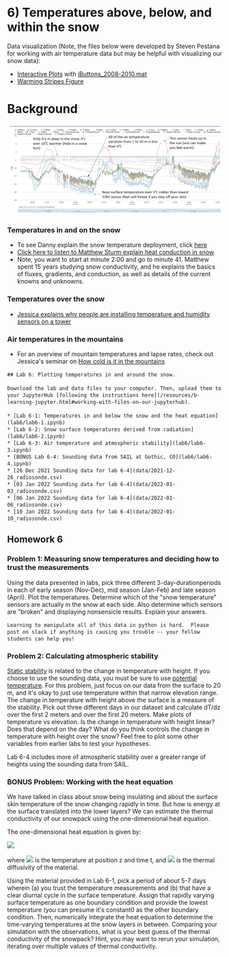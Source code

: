 # 6) Temperatures above, below, and within the snow

Data visualization (Note, the files below were developed by Steven Pestana for working with air temperature data but may be helpful with visualizing our snow data):
- [Interactive Plots](lab5/interactive-plots.ipynb) with [iButtons_2008-2010.mat](data/iButtons_2008-2010.mat)
- [Warming Stripes Figure](lab5/warming-stripes.ipynb)

# Background
![Here are February temperatures at Kettle Ponds](data/SoSFebtemps.png)

### Temperatures in and on the snow
* To see Danny explain the snow temperature deployment, click [here](https://www.youtube.com/watch?v=OGa2GtRcdIw)
* [Click here to listen to Matthew Sturm explain heat conduction in snow](https://www.youtube.com/watch?v=tg2v1DC5Nrk&list=PLPG5Ed5L1SY4RpFe-55WAlFZ58-TwwrWw&index=5) 
* Note, you want to start at minute 2:00 and go to minute 41.  Matthew spent 15 years studying snow conductivity, and he explains the basics of fluxes, gradients, and conduction, as well as details of the current knowns and unknowns. 

### Temperatures over the snow
* [Jessica explains why people are installing temperature and humidity sensors on a tower](https://www.youtube.com/watch?v=siLiBWeExQ8) 

### Air temperatures in the mountains
* For an overview of mountain temperatures and lapse rates, check out Jessica's seminar on [How cold is it in the mountains](https://youtu.be/saUe3uIegRs) 


```note
## Lab 6: Plotting temperatures in and around the snow.

Download the lab and data files to your computer. Then, upload them to your JupyterHub [following the instructions here](/resources/b-learning-jupyter.html#working-with-files-on-our-jupyterhub).

* [Lab 6-1: Temperatures in and below the snow and the heat equation](lab6/lab6-1.ipynb)
* [Lab 6-2: Snow surface temperatures derived from radiation](lab6/lab6-2.ipynb)
* [Lab 6-3: Air temperature and atmospheric stability](lab6/lab6-3.ipynb)
* [BONUS Lab 6-4: Sounding data from SAIL at Gothic, CO](lab6/lab6-4.ipynb)
* [26 Dec 2021 Sounding data for lab 6-4](data/2021-12-26_radiosonde.csv)
* [03 Jan 2022 Sounding data for lab 6-4](data/2022-01-03_radiosonde.csv)
* [06 Jan 2022 Sounding data for lab 6-4](data/2022-01-06_radiosonde.csv)
* [10 Jan 2022 Sounding data for lab 6-4](data/2022-01-10_radiosonde.csv)

```

## Homework 6

### Problem 1: Measuring snow temperatures and deciding how to trust the measurements  
Using the data presented in labs, pick three different 3-day-durationperiods in each of early season (Nov-Dec), mid season (Jan-Feb) and late season (April). Plot the temperatures.  Determine which of the "snow temperature" sensors are actually in the snow at each side.  Also determine which sensors are "broken" and displaying nonsensicle results.  Explain your answers.   

 
 ```tip
Learning to manipulate all of this data in python is hard.  Please post on slack if anything is causing you trouble -- your fellow students can help you!
```

### Problem 2:  Calculating atmospheric stability
[Static stability](https://glossary.ametsoc.org/wiki/Static_stability) is related to the change in temperature with height.  If you choose to use the sounding data, you must be sure to use [potential temperature](https://en.wikipedia.org/wiki/Potential_temperature).  For this problem, just focus on our data from the surface to 20 m, and it's okay to just use temperature within that narrow elevation range. The change in temperature with height above the surface is a measure of the stability.  Pick out three different days in our dataset and calculate dT/dz over the first 2 meters and over the first 20 meters. Make plots of temperature vs elevation.  Is the change in temperature with height linear?  Does that depend on the day?  What do you think controls the change in temperature with height over the snow?  Feel free to plot some other variables from earlier labs to test your hypotheses. 

Lab 6-4 includes more of atmospheric stability over a greater range of heights using the sounding data from SAIL.

### BONUS Problem: Working with the heat equation
We have talked in class about snow being insulating and about the surface skin temperature of the snow changing rapidly in time.  But how is energy at the surface translated into the lower layers?  We can estimate the thermal conductivity of our snowpack using the one-dimensional heat equation. 

The one-dimensional heat equation is given by:

<img src="https://render.githubusercontent.com/render/math?math=\frac{\partial T}{\partial t} = \alpha \frac{\partial^2 T}{\partial z^2}">

where <img src="https://render.githubusercontent.com/render/math?math={T(z,t)}"> is the temperature at position z and time t, and <img src="https://render.githubusercontent.com/render/math?math=\alpha"> is the thermal diffusivity of the material.

Using the material provided in Lab 6-1, pick a period of about 5-7 days wherein (a) you trust the temperature measurements and (b) that have a clear diurnal cycle in the surface temperature.  Assign that rapidly varying surface temperature as one boundary condition and provide the lowest temperature (you can presume it's constant0 as the other boundary condition.  Then, numerically integrate the heat equation to determine the time-varying temperatures at the snow layers in between.  Comparing your simulation with the observations, what is your best guess of the thermal conductivity of the snowpack?  Hint, you may want to rerun your simulation, iterating over multiple values of thermal conductivity.  






